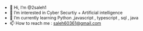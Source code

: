 - 👋 Hi, I’m @2saleh1
- 👀 I’m interested in Cyber Securtiy + Artificial intelligence 
- 🌱 I’m currently learning Python ,javascript , typescript , sql  , java 
- 📫 How to reach me : saleh60361@gmail.com


<!---
2saleh1/2saleh1 is a ✨ special ✨ repository because its `README.md` (this file) appears on your GitHub profile.
You can click the Preview link to take a look at your changes.
--->
